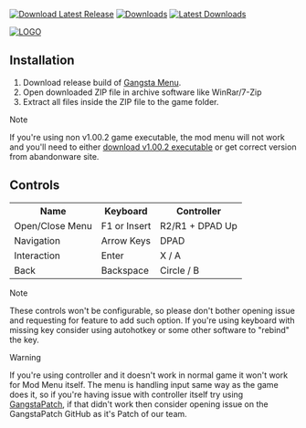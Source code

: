 [![Download Latest Release](https://img.shields.io/github/v/release/GangstaTeam/GangstaMenu?display_name=release&label=Download%20Latest%20Release&color=21ABC7)](https://github.com/GangstaTeam/GangstaMenu/releases/latest/download/GangstaMenu.zip)
[![Downloads](https://img.shields.io/github/downloads/GangstaTeam/GangstaMenu/total?label=Total%20Downloads&color=ED1459)](#)
[![Latest Downloads](https://img.shields.io/github/downloads/GangstaTeam/GangstaMenu/latest/total?color=ED1459&label=Latest%20Downloads)](#)

[![LOGO](https://github.com/user-attachments/assets/fd2da301-0374-4207-9134-541019b74ee4)](#)


## Installation
1. Download release build of [Gangsta Menu](https://github.com/GangstaTeam/GangstaMenu/releases/latest/download/GangstaMenu.zip).
2. Open downloaded ZIP file in archive software like WinRar/7-Zip
3. Extract all files inside the ZIP file to the game folder.

> [!NOTE]  
> If you're using non v1.00.2 game executable, the mod menu will not work and you'll need to either [download v1.00.2 executable](https://mega.nz/file/3CRi2B5A#jL8v6fhbSQrnctYppNIXzozoV9yFVOTsUUssJWODb5g) or get correct version from abandonware site.

## Controls
<table>
  <tr>
    <th>Name</th>
    <th>Keyboard</th>
    <th>Controller</th>
  </tr>
  <tr>
    <td>Open/Close Menu</td>
    <td>F1 or Insert</td>
    <td>R2/R1 + DPAD Up</td>
  </tr>
  <tr>
    <td>Navigation</td>
    <td>Arrow Keys</td>
    <td>DPAD</td>
  </tr>
  <tr>
    <td>Interaction</td>
    <td>Enter</td>
    <td>X / A</td>
  </tr>
  <tr>
    <td>Back</td>
    <td>Backspace</td>
    <td>Circle / B</td>
  </tr>
</table>

> [!NOTE]  
> These controls won't be configurable, so please don't bother opening issue and requesting for feature to add such option. If you're using keyboard with missing key consider using autohotkey or some other software to "rebind" the key.

> [!WARNING]  
> If you're using controller and it doesn't work in normal game it won't work for Mod Menu itself. The menu is handling input same way as the game does it, so if you're having issue with controller itself try using [GangstaPatch](https://github.com/GangstaTeam/GangstaPatch), if that didn't work then consider opening issue on the GangstaPatch GitHub as it's Patch of our team.
